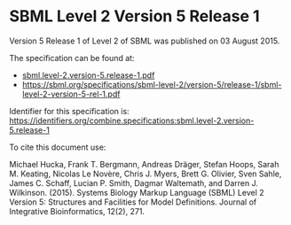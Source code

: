 # SBML Level 2 Version 5 Release 1
Version 5 Release 1 of Level 2 of SBML was published on 03 August 2015.

The specification can be found at:

* [sbml.level-2.version-5.release-1.pdf](https://raw.githubusercontent.com/combine-org/combine-specifications/main/specifications/files/sbml.level-2.version-5.release-1.pdf)
* https://sbml.org/specifications/sbml-level-2/version-5/release-1/sbml-level-2-version-5-rel-1.pdf

Identifier for this specification is: https://identifiers.org/combine.specifications:sbml.level-2.version-5.release-1

To cite this document use:

Michael Hucka, Frank T. Bergmann, Andreas Dräger, Stefan Hoops, Sarah M. Keating, Nicolas Le Novère, Chris J. Myers, Brett G. Olivier, Sven Sahle, James C. Schaff, Lucian P. Smith, Dagmar Waltemath, and Darren J. Wilkinson. (2015). Systems Biology Markup Language (SBML) Level 2 Version 5: Structures and Facilities for Model Definitions. Journal of Integrative Bioinformatics, 12(2), 271.